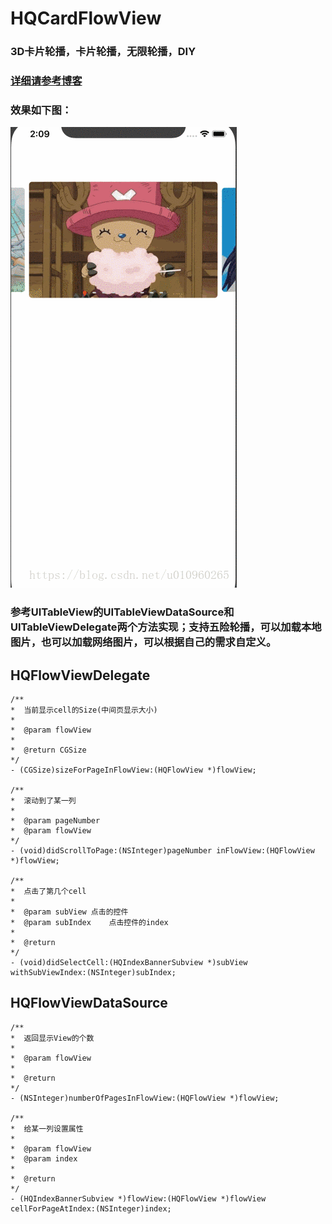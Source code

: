 # HQCardFlowView

### 3D卡片轮播，卡片轮播，无限轮播，DIY

### [详细请参考博客](https://blog.csdn.net/u010960265/article/details/81183843)

### 效果如下图：

![效果图](https://github.com/HanQiGod/HQCardFlowView/blob/master/HQCardFlowView/20180724141023415.gif)


###  参考UITableView的UITableViewDataSource和UITableViewDelegate两个方法实现；支持五险轮播，可以加载本地图片，也可以加载网络图片，可以根据自己的需求自定义。

##  HQFlowViewDelegate
```
/**
*  当前显示cell的Size(中间页显示大小)
*
*  @param flowView 
*
*  @return CGSize
*/
- (CGSize)sizeForPageInFlowView:(HQFlowView *)flowView;

/**
*  滚动到了某一列
*
*  @param pageNumber 
*  @param flowView   
*/
- (void)didScrollToPage:(NSInteger)pageNumber inFlowView:(HQFlowView *)flowView;

/**
*  点击了第几个cell
*
*  @param subView 点击的控件
*  @param subIndex    点击控件的index
*
*  @return 
*/
- (void)didSelectCell:(HQIndexBannerSubview *)subView withSubViewIndex:(NSInteger)subIndex;
```

##  HQFlowViewDataSource
```
/**
*  返回显示View的个数
*
*  @param flowView 
*
*  @return 
*/
- (NSInteger)numberOfPagesInFlowView:(HQFlowView *)flowView;

/**
*  给某一列设置属性
*
*  @param flowView 
*  @param index    
*
*  @return 
*/
- (HQIndexBannerSubview *)flowView:(HQFlowView *)flowView cellForPageAtIndex:(NSInteger)index;
```

